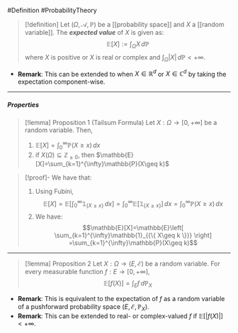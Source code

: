 #Definition #ProbabilityTheory 

> [!definition]
> Let $(\Omega,\mathcal{A},\mathbb{P})$ be a [[probability space]] and $X$ a [[random variable]]. The ***expected value*** of $X$ is given as: $$\mathbb{E}[X]:=\int_{\Omega}^{} X \, d\mathbb{P} $$where $X$ is positive or $X$ is real or complex and $\int_{\Omega}^{} \left| X \right| \, d\mathbb{P}<+\infty$.

- **Remark**: This can be extended to when $X\in \mathbb{R}^d$ or $X\in \mathbb{C}^d$ by taking the expectation component-wise.
---
##### Properties
> [!lemma] Proposition 1 (Tailsum Formula)
> Let $X:\Omega\to[0,+\infty]$ be a random variable. Then, 
> 1. $\mathbb{E}[X]=\int_{0}^{\infty} \mathbb{P}(X\geq x) \, dx$
> 2. if $X(\Omega)\subseteq \mathbb{Z}_{\geq 0}$, then $\mathbb{E}[X]=\sum_{k=1}^{\infty}\mathbb{P}(X\geq k)$

> [!proof]-
> We have that:
> 1. Using Fubini, $$\mathbb{E}[X]=\mathbb{E}\left[ \int_{0}^{\infty} \mathbb{1}_{\{ X\geq x \}} \, dx  \right] =\int_{0}^{\infty}\mathbb{E}[\mathbb{1}_{\{ X\geq x \}}]  \, dx=\int_{0}^{\infty} \mathbb{P}(X\geq x) \, dx  $$
> 2. We have: $$\mathbb{E}[X]=\mathbb{E}\left[ \sum_{k=1}^{\infty}\mathbb{1}_{{\{ X\geq k \}}} \right] =\sum_{k=1}^{\infty}\mathbb{P}(X\geq k)$$
---
> [!lemma] Proposition 2 
> Let $X:\Omega\to (E,\mathcal{E})$ be a random variable. For every measurable function $f:E\to[0,+\infty]$, $$\mathbb{E}[f(X)]=\int_{E}^{} f\, d\mathbb{P}_{X} $$
- **Remark**: This is equivalent to the expectation of $f$ as a random variable of a pushforward probability space $(E,\mathcal{E},\mathbb{P}_{X})$. 
- **Remark**: This can be extended to real- or complex-valued $f$ if $\mathbb{E}[\left| f(X) \right|]<+\infty$. 